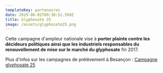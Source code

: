 ```yaml
---
templateKey: partenaires
date: 2019-06-02T09:38:51.599Z
title: Glyphosate 25
image: /assets/glyphosate25.png
---
```

Cette campagne d'ampleur nationale vise à <strong>porter plainte contre les décideurs politiques ainsi que les industriels responsables du renouvellement de mise sur le marché du glyphosate</strong> fin 2017.

Plus d'infos sur les campagnes de prélèvement à Besançon : [Campagne glyphosate 25](/glyphosate/)
